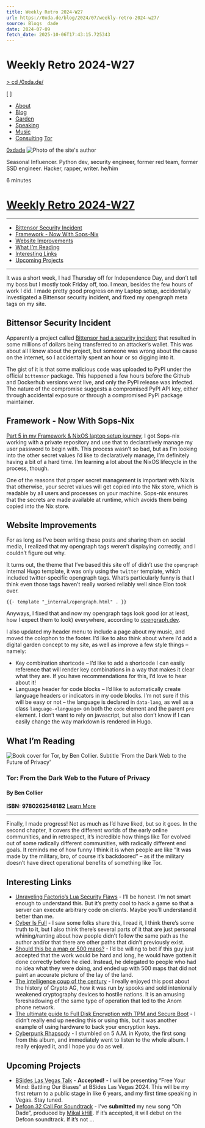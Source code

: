 ```yaml
---
title: Weekly Retro 2024-W27
url: https://0xda.de/blog/2024/07/weekly-retro-2024-w27/
source: Blogs  dade
date: 2024-07-09
fetch_date: 2025-10-06T17:43:15.725343
---
```


# Weekly Retro 2024-W27

[>
cd /0xda.de/](https://0xda.de/)

[ ]

* [About](https://0xda.de/about/)
* [Blog](https://0xda.de/blog/)
* [Garden](https://0xda.de/garden/)
* [Speaking](https://0xda.de/speaking/)
* [Music](https://0xda.de/music/)
* [Consulting](https://room641a.com)
[Tor](http://dadehacks5p4qrui2wy2bcfp37wgtycysqhxuwa2o7k2t34rryrzhdqd.onion/blog/2024/07/weekly-retro-2024-w27/ "Tor")

[0xdade](https://0xda.de/)
![Photo of the site's author](https://0xda.de/img/dade-transparent-logo.png)

Seasonal Influencer. Python dev, security engineer, former red team, former SSD engineer. Hacker, rapper, writer. he/him

6 minutes

# [Weekly Retro 2024-W27](https://0xda.de/blog/2024/07/weekly-retro-2024-w27/)

---

* [Bittensor Security Incident](#bittensor-security-incident)
* [Framework - Now With Sops-Nix](#framework---now-with-sops-nix)
* [Website Improvements](#website-improvements)
* [What I’m Reading](#what-im-reading)
* [Interesting Links](#interesting-links)
* [Upcoming Projects](#upcoming-projects)

---

It was a short week, I had Thursday off for Independence Day, and don’t tell my boss but I mostly took Friday off, too. I mean, besides the few hours of work I did. I made pretty good progress on my Laptop setup, accidentally investigated a Bittensor security incident, and fixed my opengraph meta tags on my site.

## Bittensor Security Incident

Apparently a project called [Bittensor had a security incident](https://0xda.de/blog/2024/07/bittensor-security-incident-an-independent-analysis/) that resulted in some millions of dollars being transferred to an attacker’s wallet. This was about all I knew about the project, but someone was wrong about the cause on the internet, so I accidentally spent an hour or so digging into it.

The gist of it is that some malicious code was uploaded to PyPI under the official `bittensor` package. This happened a few hours before the Github and Dockerhub versions went live, and only the PyPI release was infected. The nature of the compromise suggests a compromised PyPI API key, either through accidental exposure or through a compromised PyPI package maintainer.

## Framework - Now With Sops-Nix

[Part 5 in my Framework & NixOS laptop setup journey](https://0xda.de/blog/2024/07/framework-and-nixos-sops-nix-secrets-management/), I got Sops-nix working with a private repository and use that to declaratively manage my user password to begin with. This process wasn’t so bad, but as I’m looking into the other secret values I’d like to declaratively manage, I’m definitely having a bit of a hard time. I’m learning a lot about the NixOS lifecycle in the process, though.

One of the reasons that proper secret management is important with Nix is that otherwise, your secret values will get copied into the Nix store, which is readable by all users and processes on your machine. Sops-nix ensures that the secrets are made available at runtime, which avoids them being copied into the Nix store.

## Website Improvements

For as long as I’ve been writing these posts and sharing them on social media, I realized that my opengraph tags weren’t displaying correctly, and I couldn’t figure out why.

It turns out, the theme that I’ve based this site off of didn’t use the `opengraph` internal Hugo template, it was only using the `twitter` template, which included twitter-specific opengraph tags. What’s particularly funny is that I think even those tags haven’t really worked reliably well since Elon took over.

```
{{- template "_internal/opengraph.html" . }}
```

Anyways, I fixed that and now my opengraph tags look good (or at least, how I expect them to look) everywhere, according to [opengraph.dev](https://opengraph.dev/panel?url=https%3A%2F%2F0xda.de).

I also updated my header menu to include a page about my music, and moved the colophon to the footer. I’d like to also think about where I’d add a digital garden concept to my site, as well as improve a few style things – namely:

* Key combination shortcode – I’d like to add a shortcode I can easily reference that will render key combinations in a way that makes it clear what they are. If you have recommendations for this, I’d love to hear about it!
* Language header for code blocks – I’d like to automatically create language headers or indicators in my code blocks. I’m not sure if this will be easy or not – the language is declared in `data-lang`, as well as a class `language-<language>` on both the `code` element and the parent `pre` element. I don’t want to rely on javascript, but also don’t know if I can easily change the way markdown is rendered in Hugo.

## What I’m Reading

![Book cover for Tor, by Ben Collier. Subtitle 'From the Dark Web to the Future of Privacy'](https://0xda.de/img/books/Tor-BenCollier.707217e2e555c61ae61bfda7e1186776.jpg)

### Tor: From the Dark Web to the Future of Privacy

#### By Ben Collier

**ISBN: 9780262548182**
[Learn More](https://mitpress.mit.edu/9780262548182/tor/ "Learn More About The Book")

---

Finally, I made progress! Not as much as I’d have liked, but so it goes. In the second chapter, it covers the different worlds of the early online communities, and in retrospect, it’s incredible how things like Tor evolved out of some radically different communities, with radically different end goals. It reminds me of how funny I think it is when people are like “It was made by the military, bro, of course it’s backdoored” – as if the military doesn’t have direct operational benefits of something like Tor.

## Interesting Links

* [Unraveling Factorio’s Lua Security Flaws](https://memorycorruption.net/posts/rce-lua-factorio/) - I’ll be honest. I’m not smart enough to understand this. But it’s pretty cool to hack a game so that a server can execute arbitrary code on clients. Maybe you’ll understand it better than me.
* [Cyber Is Full](https://cyberisfull.com/) - I saw some folks share this, I read it, I think there’s some truth to it, but I also think there’s several parts of it that are just personal whining/ranting about how people didn’t follow the same path as the author and/or that there are other paths that didn’t previously exist.
* [Should this be a map or 500 maps?](https://escapethealgorithm.substack.com/p/should-this-be-a-map-or-500-maps) - I’d be willing to bet if this guy just accepted that the work would be hard and long, he would have gotten it done correctly before he died. Instead, he delegated to people who had no idea what they were doing, and ended up with 500 maps that did not paint an accurate picture of the lay of the land.
* [The intelligence coup of the century](https://www.washingtonpost.com/graphics/2020/world/national-security/cia-crypto-encryption-machines-espionage/) - I really enjoyed this post about the history of Crypto AG, how it was run by spooks and sold intenionally weakened cryptography devices to hostile nations. It is an amusing foreshadowing of the same type of operation that led to the Anom phone network.
* [The ultimate guide to Full Disk Encryption with TPM and Secure Boot](https://blastrock.github.io/fde-tpm-sb.html) - I didn’t really end up needing this or using this, but it was another example of using hardware to back your encryption keys.
* [Cyberpunk Rhapsody](https://noveliss.bandcamp.com/album/cyberpunk-rhapsody) - I stumbled on 5 A.M. in Kyoto, the first song from this album, and immediately went to listen to the whole album. I really enjoyed it, and I hope you do as well.

## Upcoming Projects

* [BSides Las Vegas Talk](https://bsideslv.org/cfp) - **Accepted!** - I will be presenting “Free Your Mind: Battling Our Biases” at BSides Las Vegas 2024. This will be my first return to a public stage in like 6 years, and my first time speaking in Vegas. Stay tuned.
* [Defcon 32 Call For Soundtrack](https://twitter.com/defcon_music/status/1775625331258626434) - I’ve **submitted** my new song “Oh Dade”, produced by [Mikal kHill](https://mikalkhill.bandcamp.com/). If it’s accepted, it will debut on the Defcon soundtrack. If it’s not ...